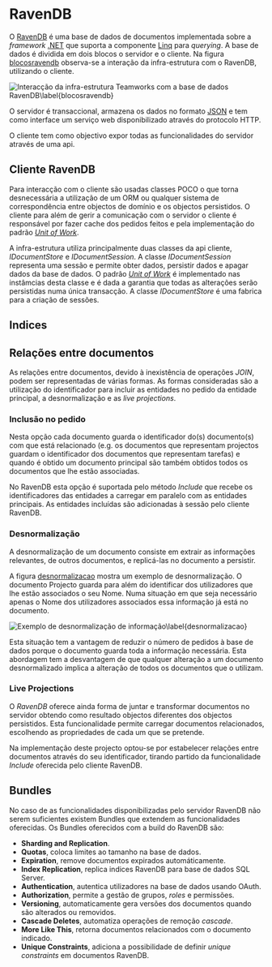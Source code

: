RavenDB
=

O [RavenDB](#ravendb) é uma base de dados de documentos implementada sobre a *framework* [.NET](#net) que suporta a componente [Linq](#linq) para *querying*. 
A base de dados é dividida em dois blocos o servidor e o cliente. Na figura [blocosravendb](#) observa-se a interação da infra-estrutura com o RavenDB, utilizando o cliente. 

![Interacção da infra-estrutura Teamworks com a base de dados RavenDB\label{blocosravendb}](http://www.lucidchart.com/publicSegments/view/4fd76e6a-3ef0-4875-99c1-4ac60a78da40/image.png)

O servidor é transaccional, armazena os dados no formato [JSON](#json) e tem como interface um serviço web disponibilizado através do protocolo HTTP. 

O cliente tem como objectivo expor todas as funcionalidades do servidor através de uma api. 

Cliente RavenDB
-

Para interacção com o cliente são usadas classes POCO o que torna desnecessária a utilização de um ORM ou qualquer sistema de correspondência entre objectos de domínio e os objectos persistidos. O cliente para além de gerir a comunicação com o servidor o cliente é responsável por fazer cache dos pedidos feitos e pela implementação do padrão *[Unit of Work](#unitofwork)*.

A infra-estrutura utiliza principalmente duas classes da api cliente, *IDocumentStore* e *IDocumentSession*.
A classe *IDocumentSession* representa uma sessão e permite obter dados, persistir dados e apagar dados da base de dados. O padrão *[Unit of Work](#unitofwork)* é implementado nas instâmcias desta classe e é dada a garantia que todas as alterações serão persistidas numa única transacção.
A classe *IDocumentStore* é uma fabrica para a criação de sessões.

Indices
-

Relações entre documentos
-

As relações entre documentos, devido à inexistência de operações *JOIN*, podem ser representadas de várias formas. As formas consideradas são a utilização do identificador para incluir as entidades no pedido da entidade principal, a desnormalização e as *live projections*.

### Inclusão no pedido

Nesta opção cada documento guarda o identificador do(s) documento(s) com que está relacionado (e.g. os documentos que representam projectos guardam o identificador dos documentos que representam tarefas) e quando é obtido um documento principal são também obtidos todos os documentos que lhe estão associadas. 

No RavenDB esta opção é suportada pelo método *Include* que recebe os identificadores das entidades a carregar em paralelo com as entidades principais. As entidades incluídas são adicionadas à sessão pelo cliente RavenDB. 

### Desnormalização

A desnormalização de um documento consiste em extrair as informações relevantes, de outros documentos, e replicá-las no documento a persistir.

A figura [desnormalizacao](#) mostra um exemplo de desnormalização. O documento Projecto guarda para além do identificar dos utilizadores que lhe estão associados o seu Nome. Numa situação em que seja necessário apenas o Nome dos utilizadores associados essa informação já está no documento.

![Exemplo de desnormalização de informação\label{desnormalizacao}](http://www.lucidchart.com/publicSegments/view/4fd722d2-6770-4fe6-951d-51600a5705ae/image.png)

Esta situação tem a vantagem de reduzir o número de pedidos à base de dados porque o documento guarda toda a informação necessária.
Esta abordagem tem a desvantagem de que qualquer alteração a um documento desnormalizado implica a alteração de todos os documentos que o utilizam.

### Live Projections

O *RavenDB* oferece ainda forma de juntar e transformar documentos no servidor obtendo como resultado objectos diferentes dos objectos persistidos. Esta funcionalidade permite carregar documentos relacionados, escolhendo as propriedades de cada um que se pretende.

Na implementação deste projecto optou-se por estabelecer relações entre documentos através do seu identificador, tirando partido da funcionalidade *Include* oferecida pelo cliente RavenDB.

Bundles
-

No caso de as funcionalidades disponibilizadas pelo servidor RavenDB não serem suficientes existem Bundles que extendem as funcionalidades oferecidas. 
Os Bundles oferecidos com a build do RavenDB são:

 * **Sharding and Replication**.
 * **Quotas**, coloca limites ao tamanho na base de dados.
 * **Expiration**, remove documentos expirados automáticamente.
 * **Index Replication**, replica indices RavenDB para base de dados SQL Server.
 * **Authentication**, autentica utilizadores na base de dados usando OAuth.
 * **Authorization**, permite a gestão de grupos, *roles* e permissões.
 * **Versioning**, automaticamente gera versões dos documentos quando são alterados ou removidos.
 * **Cascade Deletes**, automatiza operações de remoção *cascade*.
 * **More Like This**, retorna documentos relacionados com o documento indicado.
 * **Unique Constraints**, adiciona a possibilidade de definir *unique constraints* em documentos RavenDB.